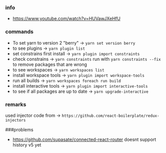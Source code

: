 ### info
- https://www.youtube.com/watch?v=HUVawJXeHfU

### commands
- To set yarn to version 2 "berry" -> `yarn set version berry`
- to see plugins -> `yarn plugin list`
- set constrains first install -> `yarn plugin import constraints`
- check constrains -> `yarn constraints` run with `yarn constraints --fix` to remove packages that are wrong
- to see workspaces -> `yarn workspaces list`
- install workspace tools -> `yarn plugin import workspace-tools`
- run all builds -> `yarn workspaces foreach run build`
- install interactive tools -> `yarn plugin import interactive-tools`
- to see if all packages are up to date -> `yarn upgrade-interactive`

### remarks
used injector code from -> `https://github.com/react-boilerplate/redux-injectors`

###problems
- https://github.com/supasate/connected-react-router doesnt support history v5 yet
